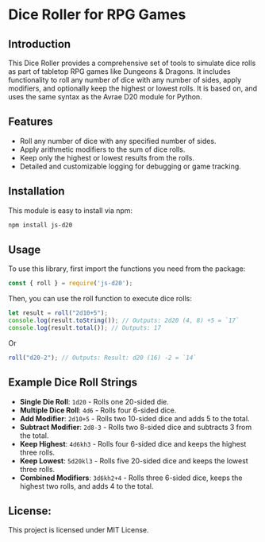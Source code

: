 # Dice Roller for RPG Games

## Introduction
This Dice Roller provides a comprehensive set of tools to simulate dice rolls as part of tabletop RPG games like Dungeons & Dragons. It includes functionality to roll any number of dice with any number of sides, apply modifiers, and optionally keep the highest or lowest rolls. It is based on, and uses the same syntax as the Avrae D20 module for Python. 

## Features
- Roll any number of dice with any specified number of sides.
- Apply arithmetic modifiers to the sum of dice rolls.
- Keep only the highest or lowest results from the rolls.
- Detailed and customizable logging for debugging or game tracking.

## Installation

This module is easy to install via npm:

```bash
npm install js-d20
```

## Usage
To use this library, first import the functions you need from the package:
```js
const { roll } = require('js-d20');
``` 

Then, you can use the roll function to execute dice rolls:
```js
let result = roll("2d10+5");
console.log(result.toString()); // Outputs: 2d20 (4, 8) +5 = `17`
console.log(result.total()); // Outputs: 17
```
Or
```js
roll("d20-2"); // Outputs: Result: d20 (16) -2 = `14`
```

## Example Dice Roll Strings

- **Single Die Roll**: `1d20` - Rolls one 20-sided die.
- **Multiple Dice Roll**: `4d6` - Rolls four 6-sided dice.
- **Add Modifier**: `2d10+5` - Rolls two 10-sided dice and adds 5 to the total.
- **Subtract Modifier**: `2d8-3` - Rolls two 8-sided dice and subtracts 3 from the total.
- **Keep Highest**: `4d6kh3` - Rolls four 6-sided dice and keeps the highest three rolls.
- **Keep Lowest**: `5d20kl3` - Rolls five 20-sided dice and keeps the lowest three rolls.
- **Combined Modifiers**: `3d6kh2+4` - Rolls three 6-sided dice, keeps the highest two rolls, and adds 4 to the total.

## License:
This project is licensed under MIT License.

